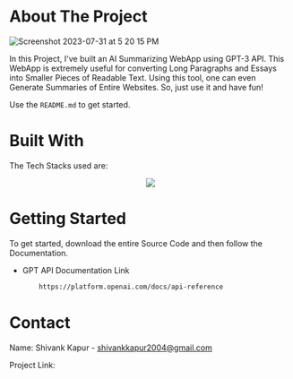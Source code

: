 <!-- ABOUT THE PROJECT -->
# About The Project
![Screenshot 2023-07-31 at 5 20 15 PM](https://github.com/ShivankK26/AI-Summarizing-App/assets/115289871/0ba4507d-0b68-4a7b-8ddc-73d5f816141d)




In this Project, I've built an AI Summarizing WebApp using GPT-3 API. This WebApp is extremely useful for converting Long Paragraphs and Essays into Smaller Pieces of Readable Text. Using this tool, one can even Generate Summaries of Entire Websites. So, just use it and have fun!

Use the `README.md` to get started.



<!-- BUILT WITH -->
# Built With

The Tech Stacks used are:

<div align="center">
<a href="https://skillicons.dev">
    <img src="https://skillicons.dev/icons?i=tailwindcss,react,js,redux" />
</a>
</div>



<!-- GETTING STARTED -->
# Getting Started
To get started, download the entire Source Code and then follow the Documentation.

  
* GPT API Documentation Link

  ```sh
      https://platform.openai.com/docs/api-reference
  ```


<!-- CONTACT -->
# Contact

Name: Shivank Kapur - shivankkapur2004@gmail.com

Project Link: 
